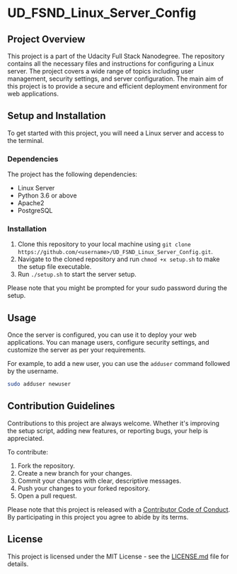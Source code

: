 # UD_FSND_Linux_Server_Config

## Project Overview

This project is a part of the Udacity Full Stack Nanodegree. The repository contains all the necessary files and instructions for configuring a Linux server. The project covers a wide range of topics including user management, security settings, and server configuration. The main aim of this project is to provide a secure and efficient deployment environment for web applications.

## Setup and Installation

To get started with this project, you will need a Linux server and access to the terminal. 

### Dependencies

The project has the following dependencies:

- Linux Server
- Python 3.6 or above
- Apache2
- PostgreSQL

### Installation

1. Clone this repository to your local machine using `git clone https://github.com/<username>/UD_FSND_Linux_Server_Config.git`.
2. Navigate to the cloned repository and run `chmod +x setup.sh` to make the setup file executable.
3. Run `./setup.sh` to start the server setup.

Please note that you might be prompted for your sudo password during the setup.

## Usage

Once the server is configured, you can use it to deploy your web applications. You can manage users, configure security settings, and customize the server as per your requirements. 

For example, to add a new user, you can use the `adduser` command followed by the username.

```bash
sudo adduser newuser
```

## Contribution Guidelines

Contributions to this project are always welcome. Whether it's improving the setup script, adding new features, or reporting bugs, your help is appreciated. 

To contribute:

1. Fork the repository.
2. Create a new branch for your changes.
3. Commit your changes with clear, descriptive messages.
4. Push your changes to your forked repository.
5. Open a pull request.

Please note that this project is released with a [Contributor Code of Conduct](CODE_OF_CONDUCT.md). By participating in this project you agree to abide by its terms.

## License

This project is licensed under the MIT License - see the [LICENSE.md](LICENSE.md) file for details.